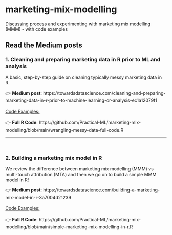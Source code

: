 # marketing-mix-modelling
Discussing process and experimenting with marketing mix modelling (MMM) - with code examples

<h2>Read the Medium posts</h2>

<h3>1. Cleaning and preparing marketing data in R prior to ML and analysis</h3>
<p>A basic, step-by-step guide on cleaning typically messy marketing data in R.</p>
👉 <strong>Medium post</strong>: https://towardsdatascience.com/cleaning-and-preparing-marketing-data-in-r-prior-to-machine-learning-or-analysis-ec1a12079f1
<br>
<br>
<ins>Code Examples:</ins>
<br>
<br>
👉 <strong>Full R Code</strong>: https://github.com/Practical-ML/marketing-mix-modelling/blob/main/wrangling-messy-data-full-code.R
<br>

-----
<br>
<h3>2. Building a marketing mix model in R</h3>
<p>We review the difference between marketing mix modelling (MMM) vs multi-touch attribution (MTA) and then we go on to build a simple MMM model in R!</p>
👉 <strong>Medium post</strong>: https://towardsdatascience.com/building-a-marketing-mix-model-in-r-3a7004d21239
<br>
<br>
<ins>Code Examples:</ins>
<br>
<br>
👉 <strong>Full R Code</strong>: https://github.com/Practical-ML/marketing-mix-modelling/blob/main/simple-marketing-mix-modelling-in-r.R
<br>
<br>
